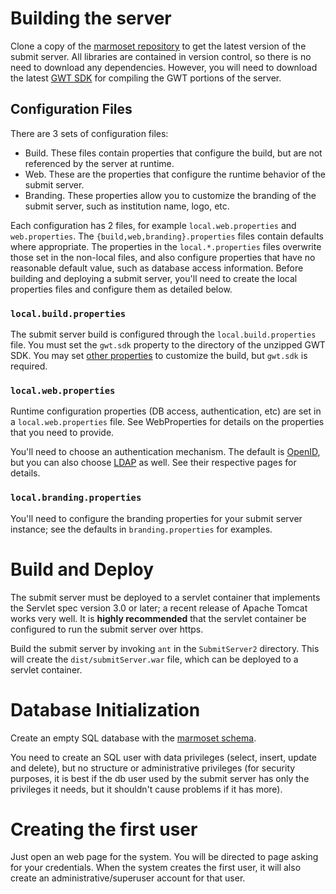 # Building the server #
Clone a copy of the [marmoset repository](http://code.google.com/p/marmoset/source/checkout) to get the latest version of the submit server. All libraries are contained in version control, so there is no need to download any dependencies. However, you will need to download the latest [GWT SDK](http://code.google.com/webtoolkit/download.html) for compiling the GWT portions of the server.

## Configuration Files ##
There are 3 sets of configuration files:
  * Build. These files contain properties that configure the build, but are not referenced by the server at runtime.
  * Web. These are the properties that configure the runtime behavior of the submit server.
  * Branding. These properties allow you to customize the branding of the submit server, such as institution name, logo, etc.

Each configuration has 2 files, for example `local.web.properties` and `web.properties`. The `{build,web,branding}.properties` files contain defaults where appropriate. The properties in the `local.*.properties` files overwrite those set in the non-local files, and also configure properties that have no reasonable default value, such as database access information. Before building and deploying a submit server, you'll need to create the local properties files and configure them as detailed below.

### `local.build.properties` ###
The submit server build is configured through the `local.build.properties` file. You must set the `gwt.sdk` property to the directory of the unzipped GWT SDK. You may set [other properties](BuildConfigProperties.md) to customize the build, but `gwt.sdk` is required.

### `local.web.properties` ###
Runtime configuration properties (DB access, authentication, etc) are set in a `local.web.properties` file. See WebProperties for details on the properties that you need to provide.

You'll need to choose an authentication mechanism. The default is [OpenID](OpenIdAuthentication.md), but you can also choose [LDAP](LdapAuthentication.md) as well. See their respective pages for details.

### `local.branding.properties` ###
You'll need to configure the branding properties for your submit server instance; see the defaults in `branding.properties` for examples.

# Build and Deploy #
The submit server must be deployed to a servlet container that implements the Servlet spec version 3.0 or later; a recent release of Apache Tomcat works very well. It is **highly recommended** that the servlet container be configured to run the submit server over https.

Build the submit server by invoking `ant` in the `SubmitServer2` directory. This will create the `dist/submitServer.war` file, which can be deployed to a servlet container.

# Database Initialization #
Create an empty SQL database with the [marmoset schema](http://marmoset.googlecode.com/git/SubmitServerModelClasses/marmoset-schema.sql).

You need to create an SQL user with data privileges (select, insert, update and delete), but no structure or administrative privileges (for security purposes, it is best if the db user used by the submit server has only the privileges it needs, but it shouldn't cause problems if it has more).

# Creating the first user #
Just open an web page for the system. You will be directed to page asking for your credentials. When
the system creates the first user, it will also create an administrative/superuser account for that user.